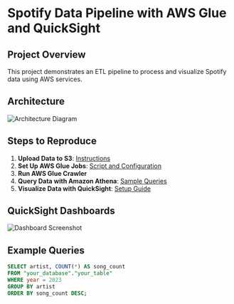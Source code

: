 # Spotify Data Pipeline with AWS Glue and QuickSight

## Project Overview
This project demonstrates an ETL pipeline to process and visualize Spotify data using AWS services.

## Architecture
![Architecture Diagram](architecture/architecture_diagram.png)

## Steps to Reproduce
1. **Upload Data to S3**: [Instructions](docs/s3_bucket_structure.md)
2. **Set Up AWS Glue Jobs**: [Script and Configuration](glue_jobs/)
3. **Run AWS Glue Crawler**
4. **Query Data with Amazon Athena**: [Sample Queries](athena_queries/sample_queries.sql)
5. **Visualize Data with QuickSight**: [Setup Guide](docs/quicksight_setup.md)

## QuickSight Dashboards
![Dashboard Screenshot](quicksight/dashboard_screenshot.png)

## Example Queries
```sql
SELECT artist, COUNT(*) AS song_count
FROM "your_database"."your_table"
WHERE year = 2023
GROUP BY artist
ORDER BY song_count DESC;
